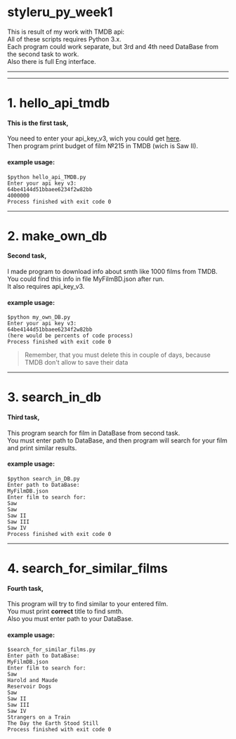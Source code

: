 # styleru_py_week1
This is result of my work with TMDB api:  
All of these scripts requires Python 3.x.  
Each program could work separate, but 3rd and 4th need DataBase from the second task to work.  
Also there is full Eng interface.  
***

***
# 1. hello_api_tmdb #
#### This is the first task,  
You need to enter your api_key_v3, wich you could get [here](https://www.themoviedb.org/).  
Then program print budget of film №215 in TMDB (wich is Saw II).    
#### example usage:
    $python hello_api_TMDB.py  
    Enter your api key v3:  
    64be4144d51bbaee6234f2w82bb  
    4000000  
    Process finished with exit code 0  
  
***
# 2. make_own_db #
#### Second task,
I made program to download info about smth like 1000 films from TMDB.  
You could find this info in file MyFilmBD.json after run.  
It also requires api_key_v3.  
#### example usage:  
    $python my_own_DB.py  
    Enter your api key v3:  
    64be4144d51bbaee6234f2w82bb  
    (here would be percents of code process)  
    Process finished with exit code 0  
  > Remember, that you must delete this in couple of days, because TMDB don't allow to save their data      
  
***
# 3. search_in_db #
#### Third task,
This program search for film in DataBase from second task.  
You must enter path to DataBase, and then program will search for your film and print similar results.  
#### example usage:  
    $python search_in_DB.py  
    Enter path to DataBase:  
    MyFilmDB.json  
    Enter film to search for:  
    Saw  
    Saw  
    Saw II  
    Saw III  
    Saw IV  
    Process finished with exit code 0  
  ***
# 4. search_for_similar_films #
#### Fourth task,
This program will try to find similar to your entered film.  
You must print **correct** title to find smth.  
Also you must enter path to your DataBase.  
#### example usage:  
    $search_for_similar_films.py  
    Enter path to DataBase:  
    MyFilmDB.json  
    Enter film to search for:  
    Saw   
    Harold and Maude  
    Reservoir Dogs  
    Saw  
    Saw II  
    Saw III  
    Saw IV  
    Strangers on a Train  
    The Day the Earth Stood Still   
    Process finished with exit code 0  
